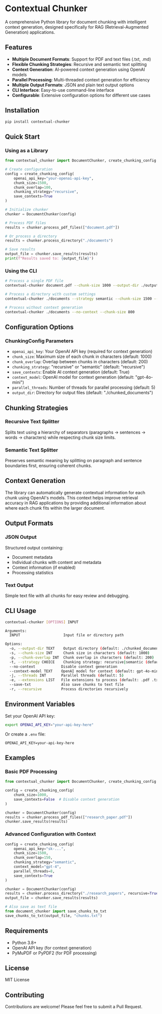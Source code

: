 # Contextual Chunker

A comprehensive Python library for document chunking with intelligent context generation, designed specifically for RAG (Retrieval-Augmented Generation) applications.

## Features

- **Multiple Document Formats**: Support for PDF and text files (.txt, .md)
- **Flexible Chunking Strategies**: Recursive and semantic text splitting
- **Context Generation**: AI-powered context generation using OpenAI models
- **Parallel Processing**: Multi-threaded context generation for efficiency
- **Multiple Output Formats**: JSON and plain text output options
- **CLI Interface**: Easy-to-use command-line interface
- **Configurable**: Extensive configuration options for different use cases

## Installation

```bash
pip install contextual-chunker
```

## Quick Start

### Using as a Library

```python
from contextual_chunker import DocumentChunker, create_chunking_config

# Create configuration
config = create_chunking_config(
    openai_api_key="your-openai-api-key",
    chunk_size=1500,
    chunk_overlap=100,
    chunking_strategy="recursive",
    save_contexts=True
)

# Initialize chunker
chunker = DocumentChunker(config)

# Process PDF files
results = chunker.process_pdf_files(["document.pdf"])

# Or process a directory
results = chunker.process_directory("./documents")

# Save results
output_file = chunker.save_results(results)
print(f"Results saved to: {output_file}")
```

### Using the CLI

```bash
# Process a single PDF file
contextual-chunker document.pdf --chunk-size 1000 --output-dir ./output

# Process a directory with custom settings
contextual-chunker ./documents --strategy semantic --chunk-size 1500 --save-txt

# Process without context generation
contextual-chunker ./documents --no-context --chunk-size 800
```

## Configuration Options

### ChunkingConfig Parameters

- `openai_api_key`: Your OpenAI API key (required for context generation)
- `chunk_size`: Maximum size of each chunk in characters (default: 1000)
- `chunk_overlap`: Overlap between chunks in characters (default: 200)
- `chunking_strategy`: "recursive" or "semantic" (default: "recursive")
- `save_contexts`: Enable AI context generation (default: True)
- `context_model`: OpenAI model for context generation (default: "gpt-4o-mini")
- `parallel_threads`: Number of threads for parallel processing (default: 5)
- `output_dir`: Directory for output files (default: "./chunked_documents")

## Chunking Strategies

### Recursive Text Splitter
Splits text using a hierarchy of separators (paragraphs → sentences → words → characters) while respecting chunk size limits.

### Semantic Text Splitter
Preserves semantic meaning by splitting on paragraph and sentence boundaries first, ensuring coherent chunks.

## Context Generation

The library can automatically generate contextual information for each chunk using OpenAI's models. This context helps improve retrieval accuracy in RAG applications by providing additional information about where each chunk fits within the larger document.

## Output Formats

### JSON Output
Structured output containing:
- Document metadata
- Individual chunks with content and metadata
- Context information (if enabled)
- Processing statistics

### Text Output
Simple text file with all chunks for easy review and debugging.

## CLI Usage

```bash
contextual-chunker [OPTIONS] INPUT

Arguments:
  INPUT                    Input file or directory path

Options:
  -o, --output-dir TEXT    Output directory (default: ./chunked_documents)
  -s, --chunk-size INT     Chunk size in characters (default: 1000)
  -p, --chunk-overlap INT  Chunk overlap in characters (default: 200)
  -t, --strategy CHOICE    Chunking strategy: recursive|semantic (default: recursive)
  --no-context            Disable context generation
  --context-model TEXT    OpenAI model for context (default: gpt-4o-mini)
  -j, --threads INT       Parallel threads (default: 5)
  -e, --extensions LIST   File extensions to process (default: .pdf .txt .md)
  --save-txt              Also save chunks to text file
  -r, --recursive         Process directories recursively
```

## Environment Variables

Set your OpenAI API key:
```bash
export OPENAI_API_KEY="your-api-key-here"
```

Or create a `.env` file:
```
OPENAI_API_KEY=your-api-key-here
```

## Examples

### Basic PDF Processing
```python
from contextual_chunker import DocumentChunker, create_chunking_config

config = create_chunking_config(
    chunk_size=1000,
    save_contexts=False  # Disable context generation
)

chunker = DocumentChunker(config)
results = chunker.process_pdf_files(["research_paper.pdf"])
chunker.save_results(results)
```

### Advanced Configuration with Context
```python
config = create_chunking_config(
    openai_api_key="sk-...",
    chunk_size=1500,
    chunk_overlap=150,
    chunking_strategy="semantic",
    context_model="gpt-4",
    parallel_threads=8,
    save_contexts=True
)

chunker = DocumentChunker(config)
results = chunker.process_directory("./research_papers", recursive=True)
output_file = chunker.save_results(results)

# Also save as text file
from document_chunker import save_chunks_to_txt
save_chunks_to_txt(output_file, "chunks.txt")
```

## Requirements

- Python 3.8+
- OpenAI API key (for context generation)
- PyMuPDF or PyPDF2 (for PDF processing)

## License

MIT License

## Contributing

Contributions are welcome! Please feel free to submit a Pull Request.